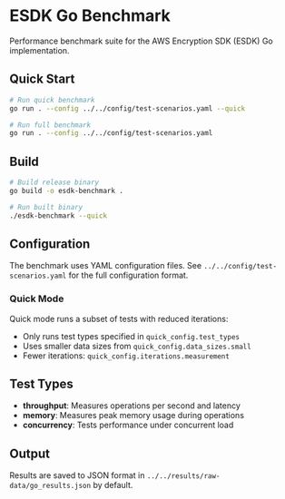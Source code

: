 # ESDK Go Benchmark

Performance benchmark suite for the AWS Encryption SDK (ESDK) Go implementation.

## Quick Start

```bash
# Run quick benchmark
go run . --config ../../config/test-scenarios.yaml --quick

# Run full benchmark
go run . --config ../../config/test-scenarios.yaml
```

## Build

```bash
# Build release binary
go build -o esdk-benchmark .

# Run built binary
./esdk-benchmark --quick
```

## Configuration

The benchmark uses YAML configuration files. See `../../config/test-scenarios.yaml` for the full configuration format.

### Quick Mode

Quick mode runs a subset of tests with reduced iterations:

- Only runs test types specified in `quick_config.test_types`
- Uses smaller data sizes from `quick_config.data_sizes.small`
- Fewer iterations: `quick_config.iterations.measurement`

## Test Types

- **throughput**: Measures operations per second and latency
- **memory**: Measures peak memory usage during operations
- **concurrency**: Tests performance under concurrent load

## Output

Results are saved to JSON format in `../../results/raw-data/go_results.json` by default.
